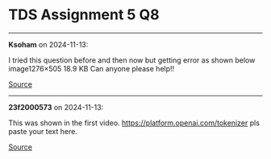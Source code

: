 # TDS Assignment 5 Q8


---

**Ksoham** on 2024-11-13:

I tried this question before and then now but getting error as shown below
image1276×505 18.9 KB
Can anyone please help!!

[Source](https://discourse.onlinedegree.iitm.ac.in/t/tds-assignment-5-q8/156324/1)

---

**23f2000573** on 2024-11-13:

This was shown in the first video.
https://platform.openai.com/tokenizer
pls paste your text here.

[Source](https://discourse.onlinedegree.iitm.ac.in/t/tds-assignment-5-q8/156324/2)
